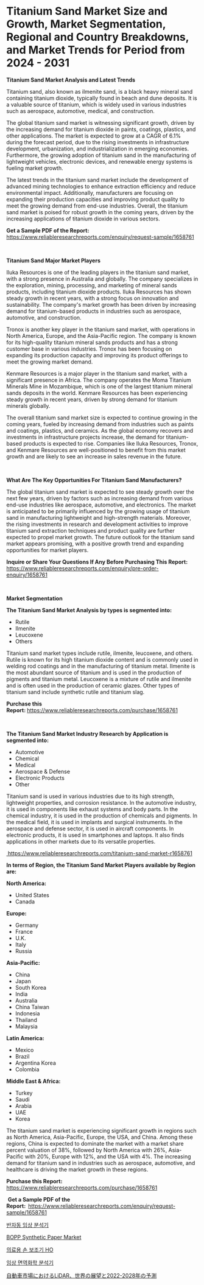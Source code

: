 <p><h1>Titanium Sand Market Size and Growth, Market Segmentation, Regional and Country Breakdowns, and Market Trends for Period from 2024 -  2031</h1></p><p><strong>Titanium Sand Market Analysis and Latest Trends</strong></p>
<p><p>Titanium sand, also known as ilmenite sand, is a black heavy mineral sand containing titanium dioxide, typically found in beach and dune deposits. It is a valuable source of titanium, which is widely used in various industries such as aerospace, automotive, medical, and construction.</p><p>The global titanium sand market is witnessing significant growth, driven by the increasing demand for titanium dioxide in paints, coatings, plastics, and other applications. The market is expected to grow at a CAGR of 6.1% during the forecast period, due to the rising investments in infrastructure development, urbanization, and industrialization in emerging economies. Furthermore, the growing adoption of titanium sand in the manufacturing of lightweight vehicles, electronic devices, and renewable energy systems is fueling market growth.</p><p>The latest trends in the titanium sand market include the development of advanced mining technologies to enhance extraction efficiency and reduce environmental impact. Additionally, manufacturers are focusing on expanding their production capacities and improving product quality to meet the growing demand from end-use industries. Overall, the titanium sand market is poised for robust growth in the coming years, driven by the increasing applications of titanium dioxide in various sectors.</p></p>
<p><strong>Get a Sample PDF of the Report:&nbsp;</strong> <a href="https://www.reliableresearchreports.com/enquiry/request-sample/1658761">https://www.reliableresearchreports.com/enquiry/request-sample/1658761</a></p>
<p>&nbsp;</p>
<p><strong>Titanium Sand Major Market Players</strong></p>
<p><p>Iluka Resources is one of the leading players in the titanium sand market, with a strong presence in Australia and globally. The company specializes in the exploration, mining, processing, and marketing of mineral sands products, including titanium dioxide products. Iluka Resources has shown steady growth in recent years, with a strong focus on innovation and sustainability. The company's market growth has been driven by increasing demand for titanium-based products in industries such as aerospace, automotive, and construction.</p><p>Tronox is another key player in the titanium sand market, with operations in North America, Europe, and the Asia-Pacific region. The company is known for its high-quality titanium mineral sands products and has a strong customer base in various industries. Tronox has been focusing on expanding its production capacity and improving its product offerings to meet the growing market demand.</p><p>Kenmare Resources is a major player in the titanium sand market, with a significant presence in Africa. The company operates the Moma Titanium Minerals Mine in Mozambique, which is one of the largest titanium mineral sands deposits in the world. Kenmare Resources has been experiencing steady growth in recent years, driven by strong demand for titanium minerals globally.</p><p>The overall titanium sand market size is expected to continue growing in the coming years, fueled by increasing demand from industries such as paints and coatings, plastics, and ceramics. As the global economy recovers and investments in infrastructure projects increase, the demand for titanium-based products is expected to rise. Companies like Iluka Resources, Tronox, and Kenmare Resources are well-positioned to benefit from this market growth and are likely to see an increase in sales revenue in the future.</p></p>
<p>&nbsp;</p>
<p><strong>What Are The Key Opportunities For Titanium Sand Manufacturers?</strong></p>
<p><p>The global titanium sand market is expected to see steady growth over the next few years, driven by factors such as increasing demand from various end-use industries like aerospace, automotive, and electronics. The market is anticipated to be primarily influenced by the growing usage of titanium sand in manufacturing lightweight and high-strength materials. Moreover, the rising investments in research and development activities to improve titanium sand extraction techniques and product quality are further expected to propel market growth. The future outlook for the titanium sand market appears promising, with a positive growth trend and expanding opportunities for market players.</p></p>
<p><strong>Inquire or Share Your Questions If Any Before Purchasing This Report:</strong> <a href="https://www.reliableresearchreports.com/enquiry/pre-order-enquiry/1658761">https://www.reliableresearchreports.com/enquiry/pre-order-enquiry/1658761</a></p>
<p>&nbsp;</p>
<p><strong>Market Segmentation</strong></p>
<p><strong>The Titanium Sand Market Analysis by types is segmented into:</strong></p>
<p><ul><li>Rutile</li><li>Ilmenite</li><li>Leucoxene</li><li>Others</li></ul></p>
<p><p>Titanium sand market types include rutile, ilmenite, leucoxene, and others. Rutile is known for its high titanium dioxide content and is commonly used in welding rod coatings and in the manufacturing of titanium metal. Ilmenite is the most abundant source of titanium and is used in the production of pigments and titanium metal. Leucoxene is a mixture of rutile and ilmenite and is often used in the production of ceramic glazes. Other types of titanium sand include synthetic rutile and titanium slag.</p></p>
<p><strong>Purchase this Report:&nbsp;</strong><a href="https://www.reliableresearchreports.com/purchase/1658761">https://www.reliableresearchreports.com/purchase/1658761</a></p>
<p>&nbsp;</p>
<p><strong>The Titanium Sand Market Industry Research by Application is segmented into:</strong></p>
<p><ul><li>Automotive</li><li>Chemical</li><li>Medical</li><li>Aerospace & Defense</li><li>Electronic Products</li><li>Other</li></ul></p>
<p><p>Titanium sand is used in various industries due to its high strength, lightweight properties, and corrosion resistance. In the automotive industry, it is used in components like exhaust systems and body parts. In the chemical industry, it is used in the production of chemicals and pigments. In the medical field, it is used in implants and surgical instruments. In the aerospace and defense sector, it is used in aircraft components. In electronic products, it is used in smartphones and laptops. It also finds applications in other markets due to its versatile properties.</p></p>
<p><a href="https://www.reliableresearchreports.com/titanium-sand-market-r1658761">&nbsp;https://www.reliableresearchreports.com/titanium-sand-market-r1658761</a></p>
<p><strong>In terms of Region, the Titanium Sand Market Players available by Region are:</strong></p>
<p>
    <p> <strong> North America: </strong>
        <ul>
            <li>United States</li>
            <li>Canada</li>
        </ul>
        </p> 
    <p> <strong> Europe: </strong>
        <ul>
            <li>Germany</li>
            <li>France</li>
            <li>U.K.</li>
            <li>Italy</li>
            <li>Russia</li>
        </ul>
        </p> 
    <p> <strong> Asia-Pacific: </strong>
        <ul>
            <li>China</li>
            <li>Japan</li>
            <li>South Korea</li>
            <li>India</li>
            <li>Australia</li>
            <li>China Taiwan</li>
            <li>Indonesia</li>
            <li>Thailand</li>
            <li>Malaysia</li>
        </ul>
        </p> 
    <p> <strong> Latin America: </strong>
        <ul>
            <li>Mexico</li>
            <li>Brazil</li>
            <li>Argentina Korea</li>
            <li>Colombia</li>
        </ul>
        </p> 
    <p> <strong> Middle East & Africa: </strong>
        <ul>
            <li>Turkey</li>
            <li>Saudi</li>
            <li>Arabia</li>
            <li>UAE</li>
            <li>Korea</li>
        </ul>
    </p>
    </p>
<p><p>The titanium sand market is experiencing significant growth in regions such as North America, Asia-Pacific, Europe, the USA, and China. Among these regions, China is expected to dominate the market with a market share percent valuation of 38%, followed by North America with 26%, Asia-Pacific with 20%, Europe with 12%, and the USA with 4%. The increasing demand for titanium sand in industries such as aerospace, automotive, and healthcare is driving the market growth in these regions.</p></p>
<p><strong>Purchase this Report: </strong><a href="https://www.reliableresearchreports.com/purchase/1658761">https://www.reliableresearchreports.com/purchase/1658761</a></p>
<p>&nbsp;<strong>Get a Sample PDF of the Report:&nbsp;&nbsp;</strong><a href="https://www.reliableresearchreports.com/enquiry/request-sample/1658761">https://www.reliableresearchreports.com/enquiry/request-sample/1658761</a></p>
<p><strong></strong></p>
<p><p><a href="https://github.com/camron674/Market-Research-Report-List-1/blob/main/3231597118765.md">반자동 임상 분석기</a></p><p><a href="https://github.com/haleemasakdiya1/Market-Research-Report-List-1/blob/main/bopp-synthetic-paper-market.md">BOPP Synthetic Paper Market</a></p><p><a href="https://medium.com/@carmellalang1/%EC%9D%98%EB%A3%8C-%EC%86%90-%EB%B3%B4%EC%A1%B0%EC%9E%A5%EC%B9%98-ho-%EC%8B%9C%EC%9E%A5-%EA%B7%9C%EB%AA%A8%EC%97%90-%EB%8C%80%ED%95%9C-%ED%86%B5%EC%B0%B0%EB%A0%A5%EC%9D%80-2024%EB%85%84%EB%B6%80%ED%84%B0-2031%EB%85%84%EA%B9%8C%EC%A7%80-%EC%9D%98-%EC%97%B0%ED%8F%89%EA%B7%A0-%EC%84%B1%EC%9E%A5%EB%A5%A0%EB%A1%9C-%ED%99%95%EB%8C%80%EB%90%98%EA%B3%A0-%EC%9E%88%EC%8A%B5%EB%8B%88%EB%8B%A4-be3d15d9b54d">의료용 손 보조기 HO</a></p><p><a href="https://github.com/ROBERTS65DAVID/Market-Research-Report-List-1/blob/main/6234993118766.md">임상 면역화학 분석기</a></p><p><a href="https://github.com/TerrellConn/Market-Research-Report-List-1/blob/main/6805882130473.md">自動車市場におけるLiDAR、世界の展望と2022-2028年の予測</a></p></p>